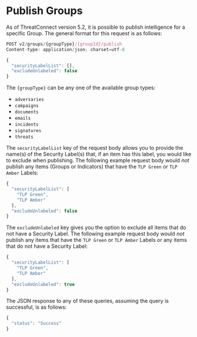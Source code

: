 # Publish Groups

As of ThreatConnect version 5.2, it is possible to publish intelligence for a specific Group. The general format for this request is as follows:

```javascript
POST v2/groups/{groupType}/{groupId}/publish
Content-type: application/json; charset=utf-8

{
  "securityLabelList": [],
  "excludeUnlabeled": false
}
```

The `{groupType}` can be any one of the available group types:

- `adversaries`
- `campaigns`
- `documents`
- `emails`
- `incidents`
- `signatures`
- `threats`

The `securityLabelList` key of the request body allows you to provide the name(s) of the Security Label(s) that, if an item has this label, you would like to exclude when publishing. The following example request body would *not* publish any items (Groups or Indicators) that have the `TLP Green` or `TLP Amber` Labels:

```javascript
{
  "securityLabelList": [
    "TLP Green",
    "TLP Amber"
  ],
  "excludeUnlabeled": false
}
```

The `excludeUnlabeled` key gives you the option to exclude all items that do not have a Security Label. The following example request body would *not* publish any items that have the `TLP Green` or `TLP Amber` Labels or any items that do not have a Security Label:

```javascript
{
  "securityLabelList": [
    "TLP Green",
    "TLP Amber"
  ],
  "excludeUnlabeled": true
}
```

The JSON response to any of these queries, assuming the query is successful, is as follows:

```javascript
{
  "status": "Success"
}
```
